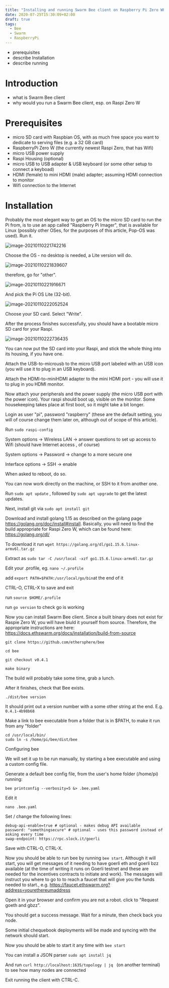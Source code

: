 ```yaml
---
title: "Installing and running Swarm Bee client on Raspberry Pi Zero WH"
date: 2020-07-25T15:30:09+02:00
draft: true
tags:
  - Bee
  - Swarm
  - RaspberryPi
---
```


- prerequisites
- describe Installation
- describe running


# Introduction

- what is Swarm Bee client
- why would you run a Swarm Bee client, esp. on Raspi Zero W

# Prerequisites
- micro SD card with Raspbian OS, with as much free space you want to dedicate to serving files (e.g. a 32 GB card)
- RaspberryPi Zero W (the currently newest Raspi Zero, that has Wifi)
- micro USB power supply
- Raspi Housing (optional)
- micro USB to USB adapter & USB keyboard (or some other setup to connect a keyboad)
- HDMI (female) to mini HDMI (male) adapter; assuming HDMI connection to monitor
- Wifi connection to the Internet

# Installation

Probably the most elegant way to get an OS to the micro SD card to run the Pi from, is to use an app called "Raspberry Pi Imager", that is available for Linux (possibly other OSes, for the purposes of this article, Pop-OS was used).
Run it.

![image-20210110221742216](/blog-posts/bee-on-raspberry-pi-zero.assets/image-20210110221742216.png)



Choose the OS - no desktop is needed, a Lite version will do.



![image-20210110221839607](bee-on-raspberry-pie.assets/image-20210110221839607.png)



therefore, go for "other".

![image-20210110221916671](bee-on-raspberry-pie.assets/image-20210110221916671.png)



And pick the Pi OS Lite (32-bit).

![image-20210110222052524](bee-on-raspberry-pie.assets/image-20210110222052524.png)

Choose your SD card. Select "Write".

After the process finishes successfully, you should have a bootable micro SD card for your Raspi.

![image-20210110222736435](bee-on-raspberry-pie.assets/image-20210110222736435.png)



You can now put the SD card into your Raspi, and stick the whole thing into its housing, if you have one.

Attach the USB-to-microusb to the micro USB port labeled with an USB icon (you will use it to plug in an USB keyboard).

Attach the HDMI-to-miniHDMI adapter to the mini HDMI port - you will use it to plug in you HDMI monitor.

Now attach your peripherals and the power supply (the micro USB port with the power icon). Your raspi should boot up, visible on the monitor. Some housekeeping takes place at first boot, so it might take a bit longer.



Login as user "pi", password "raspberry" (these are the default setting, you will of course change them later on, although out of scope of this article).

Run `sudo raspi-config`

System options -> Wireless LAN -> answer questions to set up access to Wifi (should have Internet access , of course)

System options -> Password -> change to a more secure one

Interface options -> SSH -> enable

When asked to reboot, do so.

You can now work directly on the machine, or SSH to it from another one.

Run `sudo apt update` , followed by `sudo apt upgrade` to get the latest updates.

Next, install git via `sudo apt install git`

Download and install golang 1.15 as described on the golang page https://golang.org/doc/install#install. Basically, you will need to find the build appropriate for Raspi Zero W, which can be found here: https://golang.org/dl/

To download it run `wget https://golang.org/dl/go1.15.6.linux-armv6l.tar.gz`

Extract as `sudo tar -C /usr/local -xzf go1.15.6.linux-armv6l.tar.gz`

Edit your .profile, eg. `nano ~/.profile`

add `export PATH=$PATH:/usr/local/go/bin`at the end of it

CTRL-O, CTRL-X to save and exit

run `source $HOME/.profile`

run `go version` to check go is working



Now you can install Swarm Bee client. Since a built binary does not exist for Raspie Zero W, you will have biuld it yourself from source. Therefore, the appropriate instructions are here: https://docs.ethswarm.org/docs/installation/build-from-source

```
git clone https://github.com/ethersphere/bee

cd bee

git checkout v0.4.1

make binary
```

The build will probably take some time, grab a lunch.

After it finishes, check that Bee exists.

```
./dist/bee version
```

It should print out a version number with a some other string at the end. E.g. `0.4.1-4b98b68`



Make a link to bee executable from a folder that is in $PATH, to make it run from any "folder"

```
cd /usr/local/bin/
sudo ln -s /home/pi/bee/dist/bee
```



Configuring bee

We will set it up to be run manually, by starting a bee executable and using a custom config file.

Generate a default bee config file, from the user's home folder (/home/pi) running:

`bee printconfig --verbosity=5 &> .bee.yaml`

Edit it

`nano .bee.yaml`

Set / change the following lines:



```
debug-api-enable=true # optional - makes debug API available
password: "somethingsecure" # optional - uses this password instead of asking every time
swap-endpoint: https://rpc.slock.it/goerli
```

Save with CTRL-O, CTRL-X.

Now you should be able to run bee by running `bee start`. Although it will start, you will get messages of it needing to have goerli eth and goerli bzz available (at the time of writing it runs on Goerli testnet and these are needed for the incentives contracts to initiate and work). The messages will instruct you where to go to to reach a faucet that will give you the funds needed to start., e.g. https://faucet.ethswarm.org?address=yourethereumaddress

Open it in your browser and confirm you are not a robot. click to "Request goeth and gbzz".

You should get a success message. Wait for a minute, then check back you node.

Some initial chequebook deployments will be made and syncing with the network should start.

Now you should be able to start it any time with `bee start`

You can install a JSON parser `sudo apt install jq`

And run `curl http://localhost:1635/topology | jq ` (on another terminal) to see how many nodes are connected

Exit running the client with CTRL-C.
